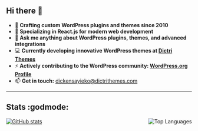## Hi there 👋

- 🔭 **Crafting custom WordPress plugins and themes since 2010**  
- 🌱 **Specializing in React.js for modern web development**  
- 💬 **Ask me anything about WordPress plugins, themes, and advanced integrations**  
- 💻 **Currently developing innovative WordPress themes at [Dictri Themes](https://dictrithemes.com)**  
- ⚡ **Actively contributing to the WordPress community: [WordPress.org Profile](https://profiles.wordpress.org/dickensayiekos/)**  
- 📫 **Get in touch:** [dickensayieko@dictrithemes.com](mailto:dickensayieko@dictrithemes.com)

---

## Stats :godmode:
<a href="https://github.com/dickensotieno/">
  <img src="https://github-readme-stats.vercel.app/api?username=dickensotieno&show_icons=true&line_height=27&title_color=ffffff&count_private=true&text_color=c9cacc&icon_color=2bbc8a&bg_color=1d1f21&cache_seconds=1800" alt="GitHub stats" />
</a>

<a href="https://github.com/dickensotieno/">
  <img align="right" src="https://github-readme-stats-eight-theta.vercel.app/api/top-langs/?username=dickensotieno&langs_count=5&count_private=true&cache_seconds=1800" alt="Top Languages" />
</a>
